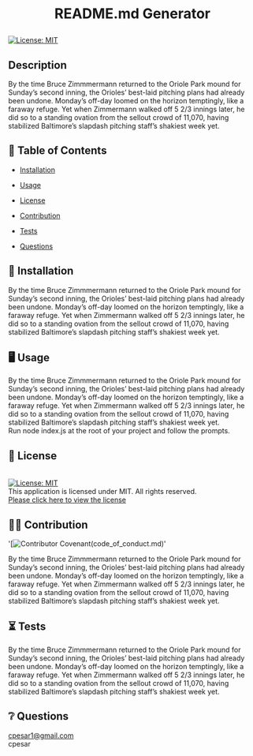 # <p align="center"> README.md Generator </p>
  
  [![License: MIT](https://img.shields.io/badge/License-MIT-yellow.svg)](https://opensource.org/licenses/MIT) 
  <br />

  ## Description
  By the time Bruce Zimmmermann returned to the Oriole Park mound for Sunday’s second inning, the Orioles’ best-laid pitching plans had already been undone. Monday’s off-day loomed on the horizon temptingly, like a faraway refuge. Yet when Zimmermann walked off 5 2/3 innings later, he did so to a standing ovation from the sellout crowd of 11,070, having stabilized Baltimore’s slapdash pitching staff’s shakiest week yet.
  <br />
  
  
  

  ## :open_book: Table of Contents

  * [Installation](#installation)

  * [Usage](#usage)

  * [License](#license)

  * [Contribution](#contribution)

  * [Tests](#tests)

  * [Questions](#questions)

  

  ## :wrench: Installation
  <a name="installation">By the time Bruce Zimmmermann returned to the Oriole Park mound for Sunday’s second inning, the Orioles’ best-laid pitching plans had already been undone. Monday’s off-day loomed on the horizon temptingly, like a faraway refuge. Yet when Zimmermann walked off 5 2/3 innings later, he did so to a standing ovation from the sellout crowd of 11,070, having stabilized Baltimore’s slapdash pitching staff’s shakiest week yet.</a>
  <br />

  ## :desktop_computer: Usage
  <a name="usage">By the time Bruce Zimmmermann returned to the Oriole Park mound for Sunday’s second inning, the Orioles’ best-laid pitching plans had already been undone. Monday’s off-day loomed on the horizon temptingly, like a faraway refuge. Yet when Zimmermann walked off 5 2/3 innings later, he did so to a standing ovation from the sellout crowd of 11,070, having stabilized Baltimore’s slapdash pitching staff’s shakiest week yet.</a>
  <br />
  Run node index.js at the root of your project and follow the prompts.

  ## :scroll: License 
  <a name="license"><br />
  [![License: MIT](https://img.shields.io/badge/License-MIT-yellow.svg)](https://opensource.org/licenses/MIT) 
  <br />This application is licensed under MIT. All rights reserved.<br />[Please click here to view the license](https://opensource.org/licenses/MIT)<br />


  ## :weight_lifting_man: Contribution
  '[![Contributor Covenant](https://img.shields.io/badge/Contributor%20Covenant-2.0-4baaaa.svg)(code_of_conduct.md)'

  <a name="contribution">By the time Bruce Zimmmermann returned to the Oriole Park mound for Sunday’s second inning, the Orioles’ best-laid pitching plans had already been undone. Monday’s off-day loomed on the horizon temptingly, like a faraway refuge. Yet when Zimmermann walked off 5 2/3 innings later, he did so to a standing ovation from the sellout crowd of 11,070, having stabilized Baltimore’s slapdash pitching staff’s shakiest week yet.</a><br />
  

  ## 	:hourglass_flowing_sand: Tests
  <a name="tests">By the time Bruce Zimmmermann returned to the Oriole Park mound for Sunday’s second inning, the Orioles’ best-laid pitching plans had already been undone. Monday’s off-day loomed on the horizon temptingly, like a faraway refuge. Yet when Zimmermann walked off 5 2/3 innings later, he did so to a standing ovation from the sellout crowd of 11,070, having stabilized Baltimore’s slapdash pitching staff’s shakiest week yet.</a>
  <br />

  ## :grey_question: Questions
  <a name = "email">cpesar1@gmail.com<br />
  </a><a name = "questions">cpesar</a>
    

  




  

